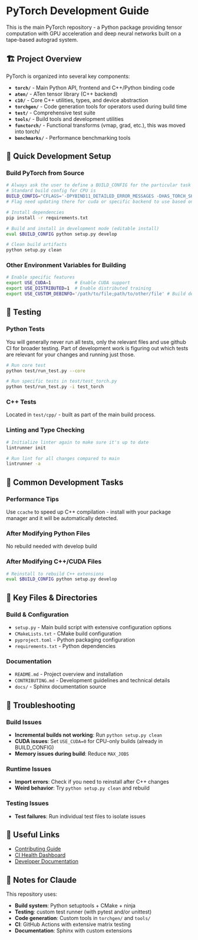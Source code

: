 # PyTorch Development Guide

This is the main PyTorch repository - a Python package providing tensor computation with GPU acceleration and deep neural networks built on a tape-based autograd system.

## 🏗️ Project Overview

PyTorch is organized into several key components:
- **`torch/`** - Main Python API, frontend and C++/Python binding code
- **`aten/`** - ATen tensor library (C++ backend)
- **`c10/`** - Core C++ utilities, types, and device abstraction
- **`torchgen/`** - Code generation tools for operators used during build time
- **`test/`** - Comprehensive test suite
- **`tools/`** - Build tools and development utilities
- **`functorch/`** - Functional transforms (vmap, grad, etc.), this was moved into torch/
- **`benchmarks/`** - Performance benchmarking tools

## 🚀 Quick Development Setup

### Build PyTorch from Source
```bash
# Always ask the user to define a BUILD_CONFIG for the particular task at hand.
# Standard build config for CPU is
BUILD_CONFIG="CFLAGS='-DPYBIND11_DETAILED_ERROR_MESSAGES -DHAS_TORCH_SHOW_DISPATCH_TRACE' USE_DISTRIBUTED=0 USE_FLASH_ATTENTION=0 USE_MEM_EFF_ATTENTION=0 USE_MKLDNN=0 USE_CUDA=0 BUILD_TEST=0 USE_FBGEMM=0 USE_NNPACK=0 USE_QNNPACK=0 USE_XNNPACK=0 USE_COLORIZE_OUTPUT=0"
# Flag need updating there for cuda or specific backend to use based on the user input

# Install dependencies
pip install -r requirements.txt

# Build and install in development mode (editable install)
eval $BUILD_CONFIG python setup.py develop

# Clean build artifacts
python setup.py clean
```

### Other Environment Variables for Building
```bash
# Enable specific features
export USE_CUDA=1         # Enable CUDA support
export USE_DISTRIBUTED=1  # Enable distributed training
export USE_CUSTOM_DEBINFO='/path/to/file;path/to/other/file' # Build debug symbold only for these files
```

## 🧪 Testing

### Python Tests
You will generally never run all tests, only the relevant files and use github CI for broader testing. Part of development work is figuring out which tests are relevant for your changes and running just those.

```bash
# Run core test
python test/run_test.py --core

# Run specific tests in test/test_torch.py
python test/run_test.py -i test_torch
```

### C++ Tests
Located in `test/cpp/` - built as part of the main build process.

### Linting and Type Checking
```bash
# Initialize linter again to make sure it's up to date
lintrunner init

# Run lint for all changes compared to main
lintrunner -a
```

## 🔧 Common Development Tasks

### Performance Tips
Use `ccache` to speed up C++ compilation - install with your package manager and it will be automatically detected.

### After Modifying Python Files
No rebuild needed with develop build

### After Modifying C++/CUDA Files
```bash
# Reinstall to rebuild C++ extensions
eval $BUILD_CONFIG python setup.py develop
```

## 📁 Key Files & Directories

### Build & Configuration
- `setup.py` - Main build script with extensive configuration options
- `CMakeLists.txt` - CMake build configuration
- `pyproject.toml` - Python packaging configuration
- `requirements.txt` - Python dependencies

### Documentation
- `README.md` - Project overview and installation
- `CONTRIBUTING.md` - Development guidelines and technical details
- `docs/` - Sphinx documentation source

## 🐛 Troubleshooting

### Build Issues
- **Incremental builds not working**: Run `python setup.py clean`
- **CUDA issues**: Set `USE_CUDA=0` for CPU-only builds (already in BUILD_CONFIG)
- **Memory issues during build**: Reduce `MAX_JOBS`

### Runtime Issues
- **Import errors**: Check if you need to reinstall after C++ changes
- **Weird behavior**: Try `python setup.py clean` and rebuild

### Testing Issues
- **Test failures**: Run individual test files to isolate issues

## 🔗 Useful Links

- [Contributing Guide](https://github.com/pytorch/pytorch/wiki/The-Ultimate-Guide-to-PyTorch-Contributions)
- [CI Health Dashboard](https://hud.pytorch.org/ci/pytorch/pytorch/main)
- [Developer Documentation](https://github.com/pytorch/pytorch/wiki)

## 📝 Notes for Claude

This repository uses:
- **Build system**: Python setuptools + CMake + ninja
- **Testing**: custom test runner (with pytest and/or unittest)
- **Code generation**: Custom tools in `torchgen/` and `tools/`
- **CI**: GitHub Actions with extensive matrix testing
- **Documentation**: Sphinx with custom extensions

